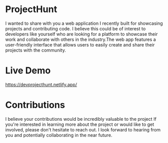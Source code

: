 
# ProjectHunt

I wanted to share with you a web application I recently built for showcasing projects and contributing code. I believe this could be of interest to developers like yourself who are looking for a platform to showcase their work and collaborate with others in the industry.The web app features a user-friendly interface that allows users to easily create and share their projects with the community.

# Live Demo 

https://devprojecthunt.netlify.app/

# Contributions
I believe your contributions would be incredibly valuable to the project If you're interested in learning more about the project or would like to get involved, please don't hesitate to reach out. I look forward to hearing from you and potentially collaborating in the near future.


